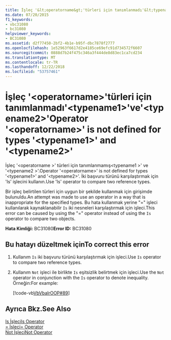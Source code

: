 ```yaml
---
title: İşleç '&lt;operatorname&gt;'türleri için tanımlanmadı'&lt;typename1&gt;'ve'&lt;typename2&gt;'
ms.date: 07/20/2015
f1_keywords:
- vbc31080
- bc31080
helpviewer_keywords:
- BC31080
ms.assetid: d2f77450-2bf2-4b1e-b95f-dbc7878f2777
ms.openlocfilehash: 1e52963f6617d2e4185ce69efc91d734572f6607
ms.sourcegitcommit: 0888d7b24f475c346a3f444de8d83ec1ca7cd234
ms.translationtype: MT
ms.contentlocale: tr-TR
ms.lasthandoff: 12/22/2018
ms.locfileid: "53757461"
---
```

# <a name="operator-ltoperatornamegt-is-not-defined-for-types-lttypename1gt-and-lttypename2gt"></a><span data-ttu-id="6c87b-102">İşleç '&lt;operatorname&gt;'türleri için tanımlanmadı'&lt;typename1&gt;'ve'&lt;typename2&gt;'</span><span class="sxs-lookup"><span data-stu-id="6c87b-102">Operator '&lt;operatorname&gt;' is not defined for types '&lt;typename1&gt;' and '&lt;typename2&gt;'</span></span>
<span data-ttu-id="6c87b-103">İşleç '\<operatorname >' türleri için tanımlanmamış\<typename1 >' ve '\<typename2 >'.</span><span class="sxs-lookup"><span data-stu-id="6c87b-103">Operator '\<operatorname>' is not defined for types '\<typename1>' and '\<typename2>'.</span></span> <span data-ttu-id="6c87b-104">İki başvuru türünü karşılaştırmak için 'Is' işlecini kullanın.</span><span class="sxs-lookup"><span data-stu-id="6c87b-104">Use 'Is' operator to compare two reference types.</span></span>  
  
 <span data-ttu-id="6c87b-105">Bir işleç belirtilen türleri için uygun bir şekilde kullanmak için girişimde bulunuldu.</span><span class="sxs-lookup"><span data-stu-id="6c87b-105">An attempt was made to use an operator in a way that is inappropriate for the specified types.</span></span> <span data-ttu-id="6c87b-106">Bu hata kullanmak yerine "=" işleci kullanılarak kaynaklanabilir `Is` iki nesneleri karşılaştırmak için işleci.</span><span class="sxs-lookup"><span data-stu-id="6c87b-106">This error can be caused by using the "=" operator instead of using the `Is` operator to compare two objects.</span></span>  
  
 <span data-ttu-id="6c87b-107">**Hata Kimliği:** BC31080</span><span class="sxs-lookup"><span data-stu-id="6c87b-107">**Error ID:** BC31080</span></span>  
  
## <a name="to-correct-this-error"></a><span data-ttu-id="6c87b-108">Bu hatayı düzeltmek için</span><span class="sxs-lookup"><span data-stu-id="6c87b-108">To correct this error</span></span>  
  
1.  <span data-ttu-id="6c87b-109">Kullanım `Is` iki başvuru türünü karşılaştırmak için işleci.</span><span class="sxs-lookup"><span data-stu-id="6c87b-109">Use `Is` operator to compare two reference types.</span></span>  
  
2.  <span data-ttu-id="6c87b-110">Kullanım `Not` işleci ile birlikte `Is` eşitsizlik belirtmek için işleci.</span><span class="sxs-lookup"><span data-stu-id="6c87b-110">Use the `Not` operator in conjunction with the `Is` operator to denote inequality.</span></span> <span data-ttu-id="6c87b-111">Örneğin:</span><span class="sxs-lookup"><span data-stu-id="6c87b-111">For example:</span></span>  
  
     [!code-vb[VbVbalrOOP#89](~/samples/snippets/visualbasic/VS_Snippets_VBCSharp/VbVbalrOOP/VB/OOP.vb#89)]
  
## <a name="see-also"></a><span data-ttu-id="6c87b-112">Ayrıca Bkz.</span><span class="sxs-lookup"><span data-stu-id="6c87b-112">See Also</span></span>
 [<span data-ttu-id="6c87b-113">Is İşleci</span><span class="sxs-lookup"><span data-stu-id="6c87b-113">Is Operator</span></span>](../../visual-basic/language-reference/operators/is-operator.md)  
 [<span data-ttu-id="6c87b-114">= İşleci</span><span class="sxs-lookup"><span data-stu-id="6c87b-114">= Operator</span></span>](../../visual-basic/language-reference/operators/assignment-operator.md)  
 [<span data-ttu-id="6c87b-115">Not İşleci</span><span class="sxs-lookup"><span data-stu-id="6c87b-115">Not Operator</span></span>](../../visual-basic/language-reference/operators/not-operator.md)
